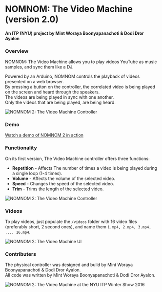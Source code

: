 # NOMNOM: The Video Machine (version 2.0)
#### An ITP (NYU) project by Mint Woraya Boonyapanachoti & Dodi Dror Ayalon




### Overview

NOMNOM: The Video Machine allows you to play videos YouTube as music samples, and sync them like a DJ.  

Powered by an Arduino, NOMNOM controls the playback of videos presented on a web browser.  
By pressing a button on the controller, the correlated video is being played on the screen and heard through the speakers.  
The videos are being played in sync with one another.  
Only the videos that are being played, are being heard.  

![NOMNOM 2: The Video Machine Controller](https://github.com/dodiku/the_video_machine_v2/blob/master/images/top+(1).jpg)

  
### Demo

[Watch a demo of NOMNOM 2 in action](https://www.youtube.com/watch?v=qz55SNFeUBI)

### Functionality
On its first version, The Video Machine controller offers three functions:
- **Repetition** - Affects The number of times a video is being played during a single loop (1-4 times).
- **Volume** - Affects the volume of the selected video.
- **Speed** - Changes the speed of the selected video.
- **Trim** - Trims the length of the selected video.

![NOMNOM 2: The Video Machine Controller](https://github.com/dodiku/the_video_machine_v2/blob/master/images/IMG_9798_small.jpg)


### Videos
To play videos, just populate the `/videos` folder with 16 video files (preferably short, 2 second ones), and name them `1.mp4, 2.mp4, 3.mp4, ..., 16.mp4`.

![NOMNOM 2: The Video Machine UI](https://github.com/dodiku/the_video_machine_v2/blob/master/images/UI.gif)

### Contributers
The physical controller was designed and build by Mint Woraya Boonyapanachoti & Dodi Dror Ayalon.  
All code was written by Mint Woraya Boonyapanachoti & Dodi Dror Ayalon.

![NOMNOM 2: The Video Machine at the NYU ITP Winter Show 2016](https://github.com/dodiku/the_video_machine_v2/blob/master/images/DSCF4845_small.jpg)
